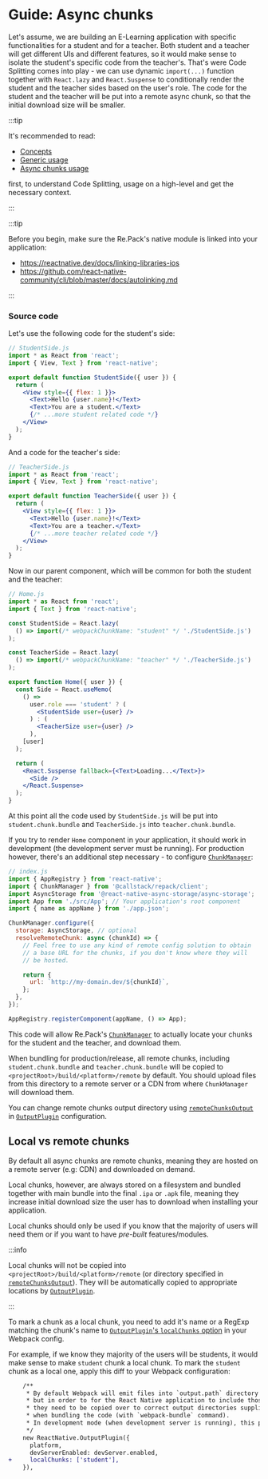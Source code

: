 # Guide: Async chunks

Let's assume, we are building an E-Learning application with specific functionalities for a student
and for a teacher. Both student and a teacher will get different UIs and different features, so it
would make sense to isolate the student's specific code from the teacher's. That's were Code
Splitting comes into play - we can use dynamic `import(...)` function together with `React.lazy` and
`React.Suspense` to conditionally render the student and the teacher sides based on the user's role.
The code for the student and the teacher will be put into a remote async chunk, so that the initial
download size will be smaller.

:::tip

It's recommended to read:

- [Concepts](./concepts)
- [Generic usage](./usage#generic-usage)
- [Async chunks usage](./usage#async-chunks)

first, to understand Code Splitting, usage on a high-level and get the necessary context.

:::

:::tip

Before you begin, make sure the Re.Pack's native module is linked into your application:

- https://reactnative.dev/docs/linking-libraries-ios
- https://github.com/react-native-community/cli/blob/master/docs/autolinking.md

:::

### Source code

Let's use the following code for the student's side:

```jsx
// StudentSide.js
import * as React from 'react';
import { View, Text } from 'react-native';

export default function StudentSide({ user }) {
  return (
    <View style={{ flex: 1 }}>
      <Text>Hello {user.name}!</Text>
      <Text>You are a student.</Text>
      {/* ...more student related code */}
    </View>
  );
}
```

And a code for the teacher's side:

```jsx
// TeacherSide.js
import * as React from 'react';
import { View, Text } from 'react-native';

export default function TeacherSide({ user }) {
  return (
    <View style={{ flex: 1 }}>
      <Text>Hello {user.name}!</Text>
      <Text>You are a teacher.</Text>
      {/* ...more teacher related code */}
    </View>
  );
}
```

Now in our parent component, which will be common for both the student and the teacher:

```jsx
// Home.js
import * as React from 'react';
import { Text } from 'react-native';

const StudentSide = React.lazy(
  () => import(/* webpackChunkName: "student" */ './StudentSide.js')
);

const TeacherSide = React.lazy(
  () => import(/* webpackChunkName: "teacher" */ './TeacherSide.js')
);

export function Home({ user }) {
  const Side = React.useMemo(
    () =>
      user.role === 'student' ? (
        <StudentSide user={user} />
      ) : (
        <TeacherSize user={user} />
      ),
    [user]
  );

  return (
    <React.Suspense fallback={<Text>Loading...</Text>}>
      <Side />
    </React.Suspense>
  );
}
```

At this point all the code used by `StudentSide.js` will be put into `student.chunk.bundle` and
`TeacherSide.js` into `teacher.chunk.bundle`.

If you try to render `Home` component in your application, it should work in development
(the development server must be running). For production however, there's an additional step
necessary - to configure [`ChunkManager`](../../api/react-native/classes/ChunkManager):

```js
// index.js
import { AppRegistry } from 'react-native';
import { ChunkManager } from '@callstack/repack/client';
import AsyncStorage from '@react-native-async-storage/async-storage';
import App from './src/App'; // Your application's root component
import { name as appName } from './app.json';

ChunkManager.configure({
  storage: AsyncStorage, // optional
  resolveRemoteChunk: async (chunkId) => {
    // Feel free to use any kind of remote config solution to obtain
    // a base URL for the chunks, if you don't know where they will
    // be hosted.

    return {
      url: `http://my-domain.dev/${chunkId}`,
    };
  },
});

AppRegistry.registerComponent(appName, () => App);
```

This code will allow Re.Pack's [`ChunkManager`](../../api/react-native/classes/ChunkManager) to
actually locate your chunks for the student and the teacher, and download them.

When bundling for production/release, all remote chunks, including `student.chunk.bundle` and
`teacher.chunk.bundle` will be copied to `<projectRoot>/build/<platform>/remote` by default.
You should upload files from this directory to a remote server or a CDN from where `ChunkManager`
will download them.

You can change remote chunks output directory using
[`remoteChunksOutput`](../../api/node/interfaces/OutputPluginConfig#remotechunksoutput)
in [`OutputPlugin`](../../api/node/classes/OutputPlugin) configuration.

## Local vs remote chunks

By default all async chunks are remote chunks, meaning they are hosted on a remote server (e.g: CDN)
and downloaded on demand.

Local chunks, however, are always stored on a filesystem and bundled together with main bundle into
the final `.ipa` or `.apk` file, meaning they increase initial download size the user has to
download when installing your application.

Local chunks should only be used if you know that the majority of users will need them or if you
want to have _pre-built_ features/modules.

:::info

Local chunks will not be copied into `<projectRoot>/build/<platform>/remote` (or directory specified
in [`remoteChunksOutput`](../../api/node/interfaces/OutputPluginConfig#remotechunksoutput)).
They will be automatically copied to appropriate locations by
[`OutputPlugin`](../../api/node/classes/OutputPlugin).

:::

To mark a chunk as a local chunk, you need to add it's name or a RegExp matching the chunk's name to
[`OutputPlugin`'s `localChunks` option](../../api/node/interfaces/OutputPluginConfig#localchunks) in
your Webpack config.

For example, if we know they majority of the users will be students, it would make sense to make
`student` chunk a local chunk. To mark the `student` chunk as a local one, apply this diff to your
Webpack configuration:

```diff
    /**
     * By default Webpack will emit files into `output.path` directory (eg: `<root>/build/ios`),
     * but in order to for the React Native application to include those files (or a subset of those)
     * they need to be copied over to correct output directories supplied from React Native CLI
     * when bundling the code (with `webpack-bundle` command).
     * In development mode (when development server is running), this plugin is a no-op.
     */
    new ReactNative.OutputPlugin({
      platform,
      devServerEnabled: devServer.enabled,
+     localChunks: ['student'],
    }),
```
